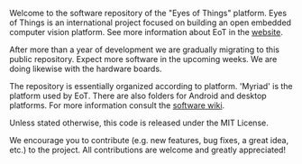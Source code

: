 Welcome to the software repository of the "Eyes of Things" platform. Eyes of Things is an international project focused on building an open embedded computer vision platform. See more information about EoT in the [website](http://eyesofthings.eu/?page_id=228).  

After more than a year of development we are gradually migrating to this public repository. Expect more software in the upcoming weeks. We are doing likewise with the hardware boards.  

The repository is essentially organized according to platform. 'Myriad' is the platform used by EoT. There are also folders for Android and desktop platforms. For more information consult the [software wiki](https://github.com/EyesOfThings/Software/wiki).  

Unless stated otherwise, this code is released under the MIT License.

We encourage you to contribute (e.g. new features, bug fixes, a great idea, etc.) to the project. All contributions are welcome and greatly appreciated!
